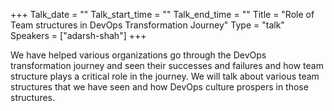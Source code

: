 +++
Talk_date = ""
Talk_start_time = ""
Talk_end_time = ""
Title = "Role of Team structures in DevOps Transformation Journey"
Type = "talk"
Speakers = ["adarsh-shah"]
+++

We have helped various organizations go through the DevOps transformation journey and seen their successes and failures and how team structure plays a critical role in the journey. We will talk about various team structures that we have seen and how DevOps culture prospers in those structures.